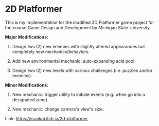 # 2D Platformer

This is my implementation for the modified 2D Platformer game project for the course Game Design and Development by Michigan State University.

**Major Modifications:**

1) Design two (2) new enemies with slightly altered appearances but completely new mechanics/behaviors.

2) Add new environmental mechanic: auto-expanding acid pool.

3) Design two (2) new levels with various challenges (i.e. puzzles and/or enemies).

**Minor Modifications:**

1) New mechanic: trigger utility to initiate events (e.g. when go into a designated zone).

2) New mechanic: change camera's view's size.

Link: https://krankai.itch.io/2d-platformer
